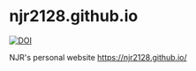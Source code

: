 # njr2128.github.io
[![DOI](https://zenodo.org/badge/949039647.svg)](https://doi.org/10.5281/zenodo.16756002)

NJR's personal website
https://njr2128.github.io/

